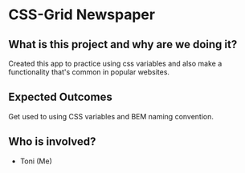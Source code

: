 # CSS-Grid Newspaper

## What is this project and why are we doing it?

Created this app to practice using css variables and also make a functionality that's common in popular websites.

## Expected Outcomes

Get used to using CSS variables and BEM naming convention.

## Who is involved?

- Toni (Me)

